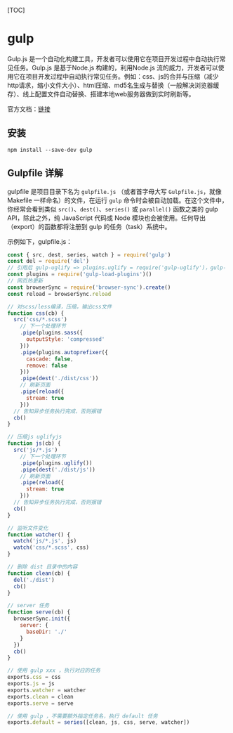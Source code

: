 [TOC]

# gulp

Gulp.js 是一个自动化构建工具，开发者可以使用它在项目开发过程中自动执行常见任务。Gulp.js 是基于Node.js 构建的，利用Node.js 流的威力，开发者可以使用它在项目开发过程中自动执行常见任务。例如：css、js的合并与压缩（减少http请求，缩小文件大小）、html压缩、md5名生成与替换（一般解决浏览器缓存）、线上配置文件自动替换、搭建本地web服务器做到实时刷新等。

官方文档：[链接](https://www.gulpjs.com.cn/docs/getting-started/quick-start/)



## 安装

```shell
npm install --save-dev gulp
```



## Gulpfile 详解

gulpfile 是项目目录下名为 `gulpfile.js` （或者首字母大写 `Gulpfile.js`，就像 Makefile 一样命名）的文件，在运行 `gulp` 命令时会被自动加载。在这个文件中，你经常会看到类似 `src()`、`dest()`、`series()` 或 `parallel()` 函数之类的 gulp API，除此之外，纯 JavaScript 代码或 Node 模块也会被使用。任何导出（export）的函数都将注册到 gulp 的任务（task）系统中。



示例如下，gulpfile.js：

```js
const { src, dest, series, watch } = require('gulp')
const del = require('del')
// 引用后 gulp-uglify => plugins.uglify = require('gulp-uglify')，gulp- 前缀的包才生效
const plugins = require('gulp-load-plugins')()
// 网页热更新
const browserSync = require('browser-sync').create()
const reload = browserSync.reload

// 对scss/less编译，压缩，输出css文件
function css(cb) {
  src('css/*.scss')
    // 下一个处理环节
    .pipe(plugins.sass({
      outputStyle: 'compressed'
    }))
    .pipe(plugins.autoprefixer({
      cascade: false,
      remove: false
    }))
    .pipe(dest('./dist/css'))
    // 刷新页面
    .pipe(reload({
      stream: true
    }))
  // 告知异步任务执行完成，否则报错
  cb()
}

// 压缩js uglifyjs
function js(cb) {
  src('js/*.js')
    // 下一个处理环节
    .pipe(plugins.uglify())
    .pipe(dest('./dist/js'))
    // 刷新页面
    .pipe(reload({
      stream: true
    }))
  // 告知异步任务执行完成，否则报错
  cb()
}

// 监听文件变化
function watcher() {
  watch('js/*.js', js)
  watch('css/*.scss', css)
}

// 删除 dist 目录中的内容
function clean(cb) {
  del('./dist')
  cb()
}

// server 任务
function serve(cb) {
  browserSync.init({
    server: {
      baseDir: './'
    }
  })
  cb()
}

// 使用 gulp xxx ，执行对应的任务
exports.css = css
exports.js = js
exports.watcher = watcher
exports.clean = clean
exports.serve = serve

// 使用 gulp ，不需要额外指定任务名，执行 default 任务
exports.default = series([clean, js, css, serve, watcher])
```

